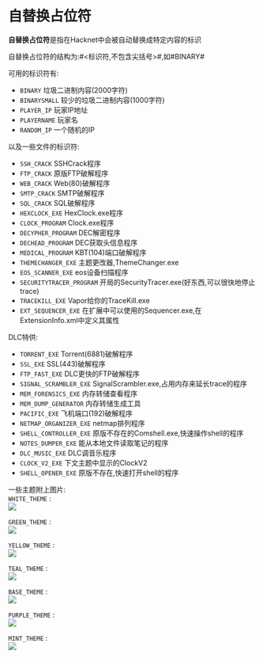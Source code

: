 # 自替换占位符
**自替换占位符**是指在Hacknet中会被自动替换成特定内容的标识  

自替换占位符的结构为:#<标识符,不包含尖括号>#,如#BINARY#  

可用的标识符有:
- `BINARY` 垃圾二进制内容(2000字符)
- `BINARYSMALL` 较少的垃圾二进制内容(1000字符)
- `PLAYER_IP` 玩家IP地址
- `PLAYERNAME` 玩家名
- `RANDOM_IP` 一个随机的IP

以及一些文件的标识符:
- `SSH_CRACK` SSHCrack程序
- `FTP_CRACK` 原版FTP破解程序
- `WEB_CRACK` Web(80)破解程序
- `SMTP_CRACK` SMTP破解程序
- `SQL_CRACK` SQL破解程序
- `HEXCLOCK_EXE` HexClock.exe程序
- `CLOCK_PROGRAM` Clock.exe程序
- `DECYPHER_PROGRAM` DEC解密程序
- `DECHEAD_PROGRAM` DEC获取头信息程序
- `MEDICAL_PROGRAM` KBT(104)端口破解程序
- `THEMECHANGER_EXE` 主题更改器,ThemeChanger.exe
- `EOS_SCANNER_EXE` eos设备扫描程序
- `SECURITYTRACER_PROGRAM` 开局的SecurityTracer.exe(好东西,可以很快地停止trace)
- `TRACEKILL_EXE` Vapor给你的TraceKill.exe
- `EXT_SEQUENCER_EXE` 在扩展中可以使用的Sequencer.exe,在ExtensionInfo.xml中定义其属性


DLC特供:
- `TORRENT_EXE` Torrent(6881)破解程序
- `SSL_EXE` SSL(443)破解程序
- `FTP_FAST_EXE` DLC更快的FTP破解程序
- `SIGNAL_SCRAMBLER_EXE` SignalScrambler.exe,占用内存来延长trace的程序
- `MEM_FORENSICS_EXE` 内存转储查看程序
- `MEM_DUMP_GENERATOR` 内存转储生成工具
- `PACIFIC_EXE` 飞机端口(192)破解程序
- `NETMAP_ORGANIZER_EXE` netmap排列程序
- `SHELL_CONTROLLER_EXE` 原版不存在的Comshell.exe,快速操作shell的程序
- `NOTES_DUMPER_EXE` 能从本地文件读取笔记的程序
- `DLC_MUSIC_EXE` DLC调音乐程序
- `CLOCK_V2_EXE` 下文主题中显示的ClockV2
- `SHELL_OPENER_EXE` 原版不存在,快速打开shell的程序

一些主题附上图片:  
`WHITE_THEME` :  
![](../Assets/Nodes/Themes/White_Theme.png)  

`GREEN_THEME` :  
![](../Assets/Nodes/Themes/Green_Theme.png)  

`YELLOW_THEME` :  
![](../Assets/Nodes/Themes/Yellow_Theme.png)  

`TEAL_THEME` :  
![](../Assets/Nodes/Themes/Teal_Theme.png)  

`BASE_THEME` :  
![](../Assets/Nodes/Themes/Base_Theme.png)  

`PURPLE_THEME` :  
![](../Assets/Nodes/Themes/Purple_Theme.png)  

`MINT_THEME` :  
![](../Assets/Nodes/Themes/Mint_Theme.png)
